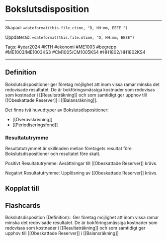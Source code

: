 # Bokslutsdisposition

---

Skapad: `=dateformat(this.file.ctime, "D, HH:mm, EEEE ")`

Uppdaterad: `=dateformat(this.file.mtime, "D, HH:mm, EEEE")`

Tags: #year2024 #KTH #ekonomi #ME1003 #begrepp #ME1003/ME1003KS3 #CM1005/CM1005KS4 #HH1802/HH1802KS4

---

## Definition

Bokslutsdispositioner ger företag möjlighet att inom vissa ramar minska det redovisade resultatet. De är bokföringsmässiga kostnader som redovisas som kostnader i [[Resultaträkning]] och som samtidigt ger upphov till [[Obeskattade Reserver]] i [[Balansräkning]].

Det finns två huvudtyper av Bokslutsdispositioner:

- [[Överavskrivning]]
- [[Periodiseringsfond]]

### Resultatutrymme

Resultatutrymmet är skillnaden mellan företagets resultat före Bokslutsdispositioner och resultatet före skatt.

Positivt Resultatutrymme: Avsättningar till [[Obeskattade Reserver]] krävs.

Negativt Resultatutrymme: Upplösning av [[Obeskattade Reserver]] krävs.

## Kopplat till

## Flashcards

Bokslutsdisposition (Definition):: Ger företag möjlighet att inom vissa ramar minska det redovisade resultatet. De är bokföringsmässiga kostnader som redovisas som kostnader i [[Resultaträkning]] och som samtidigt ger upphov till [[Obeskattade Reserver]] i [[Balansräkning]]
<!--SR:!2024-05-24,14,250!2024-06-09,30,290-->
